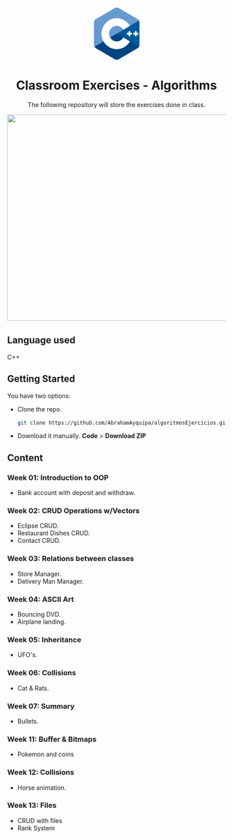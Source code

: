 <br />
<div align="center">
  <img src="./logo.png" height = "120", width = "105">
  <h1 align="center">Classroom Exercises - Algorithms</h1>
  <p align="center">
    The following repository will store the exercises done in class.
  </p>
  <img src="https://images.unsplash.com/photo-1555066931-4365d14bab8c?ixlib=rb-1.2.1&ixid=MnwxMjA3fDB8MHxwaG90by1wYWdlfHx8fGVufDB8fHx8&auto=format&fit=crop&w=1170&q=80" alt="" height = "475" width = "798">
</div>

## Language used

C++

## Getting Started

You have two options:
* Clone the repo.
  ```sh
  git clone https://github.com/AbrahamAyquipa/algoritmosEjercicios.git
  ```
* Download it manually. **Code** > **Download ZIP**

## Content

### Week 01: Introduction to OOP
* Bank account with deposit and withdraw.

### Week 02: CRUD Operations w/Vectors
* Eclipse CRUD.
* Restaurant Dishes CRUD.
* Contact CRUD.

### Week 03: Relations between classes
* Store Manager.
* Delivery Man Manager.

### Week 04: ASCII Art
* Bouncing DVD.
* Airplane landing.

### Week 05: Inheritance
* UFO's.

### Week 06: Collisions
* Cat & Rats.

### Week 07: Summary
* Bullets.

### Week 11: Buffer & Bitmaps
* Pokemon and coins

### Week 12: Collisions
* Horse animation.

### Week 13: Files
* CRUD with files
* Rank System

